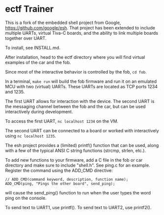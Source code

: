 # ectf Trainer

This is a fork of the embedded shell project from Google, https://github.com/google/esh. That project has been extended to include multiple UARTs, virtual Tiva-C boards, and the ability to link multiple boards together over UART.

To install, see INSTALL.md.

After installation, head to the ectf directory where you will find virtual examples of the car and the fob.

Since most of the interactive behavior is controlled by the fob, ```cd fob```.

In a terminal, ```make run``` will build the fob firmware and run it on an emulated MCU with two (virtual) UARTs. These UARTs are located as TCP ports 1234 and 1235.

The first UART allows for interaction with the device. The second UART is the messaging channel between the fob and the car, but can be used interactively during development.

To access the first UART, ```nc localhost 1234``` on the VM.

The second UART can be connected to a board or worked with interactively using ```nc localhost 1235```.

The esh project provides a (limited) printf() function that can be used, along with a few of the typical ANSI C string functions (strcmp, strlen, etc.).

To add new functions to your firmware, add a C file in the fob or car directory and make sure to include "shell.h". See ping.c for an example. Register the command using the ADD_CMD directive:

```
// ADD_CMD(command keyword, description, function name);
ADD_CMD(ping, "Pings the other board", send_ping);
```

will cause the send_ping() function to run when the user types the word ping on the console.

To send text to UART1, use printf(). 
To send text to UART2, use printf2().

